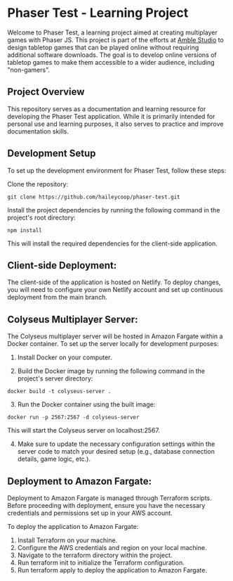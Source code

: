 # Phaser Test - Learning Project

Welcome to Phaser Test, a learning project aimed at creating multiplayer games with Phaser JS. This project is part of the efforts at [Amble Studio](http://amble.studio) to design tabletop games that can be played online without requiring additional software downloads. The goal is to develop online versions of tabletop games to make them accessible to a wider audience, including "non-gamers".

## Project Overview

This repository serves as a documentation and learning resource for developing the Phaser Test application. While it is primarily intended for personal use and learning purposes, it also serves to practice and improve documentation skills.

## Development Setup

To set up the development environment for Phaser Test, follow these steps:

Clone the repository:

`git clone https://github.com/haileycoop/phaser-test.git`

Install the project dependencies by running the following command in the project's root directory:

`npm install`

This will install the required dependencies for the client-side application.

## Client-side Deployment:

The client-side of the application is hosted on Netlify. To deploy changes, you will need to configure your own Netlify account and set up continuous deployment from the main branch.

## Colyseus Multiplayer Server:

The Colyseus multiplayer server will be hosted in Amazon Fargate within a Docker container. To set up the server locally for development purposes:

1. Install Docker on your computer.

2. Build the Docker image by running the following command in the project's server directory:

`docker build -t colyseus-server .`

3. Run the Docker container using the built image:

`docker run -p 2567:2567 -d colyseus-server`

This will start the Colyseus server on localhost:2567.

4. Make sure to update the necessary configuration settings within the server code to match your desired setup (e.g., database connection details, game logic, etc.).

## Deployment to Amazon Fargate:

Deployment to Amazon Fargate is managed through Terraform scripts. Before proceeding with deployment, ensure you have the necessary credentials and permissions set up in your AWS account.

To deploy the application to Amazon Fargate:

1. Install Terraform on your machine.
2. Configure the AWS credentials and region on your local machine.
3. Navigate to the terraform directory within the project.
4. Run terraform init to initialize the Terraform configuration.
5. Run terraform apply to deploy the application to Amazon Fargate.
